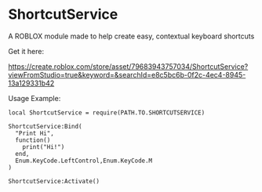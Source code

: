 # ShortcutService
A ROBLOX module made to help create easy, contextual keyboard shortcuts

Get it here:

https://create.roblox.com/store/asset/79683943757034/ShortcutService?viewFromStudio=true&keyword=&searchId=e8c5bc6b-0f2c-4ec4-8945-13a129331b42


Usage Example:

```
local ShortcutService = require(PATH.TO.SHORTCUTSERVICE)

ShortcutService:Bind(
  "Print Hi",
  function()
    print("Hi!")
  end,
  Enum.KeyCode.LeftControl,Enum.KeyCode.M
)

ShortcutService:Activate()
```
